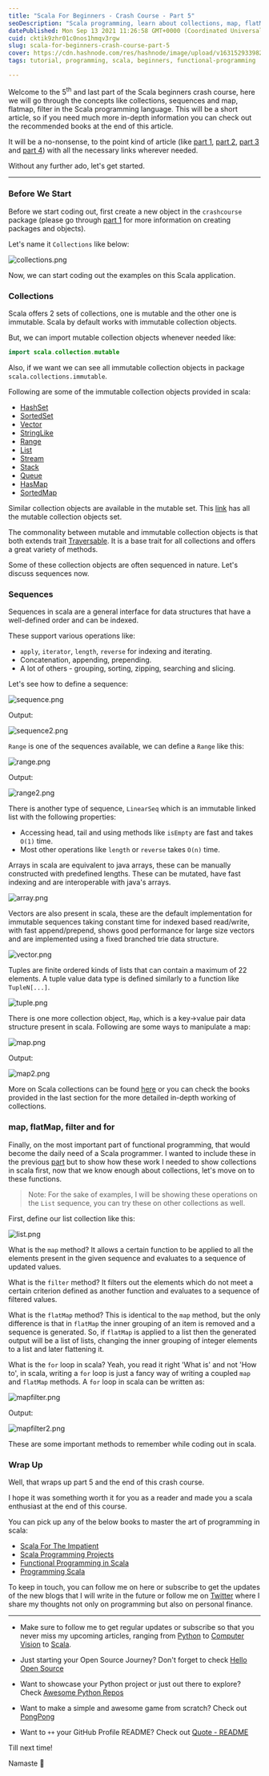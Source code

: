 ```yaml
---
title: "Scala For Beginners - Crash Course - Part 5"
seoDescription: "Scala programming, learn about collections, map, flatMap and filter in this Scala for beginners crash course and where to go from here."
datePublished: Mon Sep 13 2021 11:26:58 GMT+0000 (Coordinated Universal Time)
cuid: cktik9zhr01c0nos1hmqv3rgw
slug: scala-for-beginners-crash-course-part-5
cover: https://cdn.hashnode.com/res/hashnode/image/upload/v1631529339828/ysmHxIuv8.png
tags: tutorial, programming, scala, beginners, functional-programming

---
```


Welcome to the 5<sup>th</sup> and last part of the Scala beginners crash course, here we will go through the concepts like collections, sequences and map, flatmap, filter in the Scala programming language. This will be a short article, so if you need much more in-depth information you can check out the recommended books at the end of this article.

It will be a no-nonsense, to the point kind of article (like [part 1](scala-for-beginners-crash-course-part-1), [part 2](scala-for-beginners-crash-course-part-2), [part 3](scala-for-beginners-crash-course-part-3) and [part 4](scala-for-beginners-crash-course-part-4)) with all the necessary links wherever needed.

Without any further ado, let's get started.

---

### Before We Start

Before we start coding out, first create a new object in the `crashcourse` package (please go through [part 1](scala-for-beginners-crash-course-part-1) for more information on creating packages and objects).

Let's name it `Collections` like below:

![collections.png](https://cdn.hashnode.com/res/hashnode/image/upload/v1631531346691/e6CNxW3S3.png)

Now, we can start coding out the examples on this Scala application.

### Collections

Scala offers 2 sets of collections, one is mutable and the other one is immutable. Scala by default works with immutable collection objects.

But, we can import mutable collection objects whenever needed like:

```java
import scala.collection.mutable
```

Also, if we want we can see all immutable collection objects in package `scala.collections.immutable`.

Following are some of the immutable collection objects provided in scala:

* [HashSet](https://www.scala-lang.org/api/2.12.2/scala/collection/immutable/HashSet.html)
* [SortedSet](https://www.scala-lang.org/api/2.12.2/scala/collection/immutable/SortedSet.html)
* [Vector](https://www.scala-lang.org/api/2.12.2/scala/collection/immutable/Vector.html)
* [StringLike](https://www.scala-lang.org/api/2.12.2/scala/collection/immutable/StringLike.html)
* [Range](https://www.scala-lang.org/api/2.12.2/scala/collection/immutable/Range.html)
* [List](https://www.scala-lang.org/api/2.12.2/scala/collection/immutable/List.html)
* [Stream](https://www.scala-lang.org/api/2.12.2/scala/collection/immutable/Stream.html)
* [Stack](https://www.scala-lang.org/api/2.12.2/scala/collection/immutable/Stack.html)
* [Queue](https://www.scala-lang.org/api/2.12.2/scala/collection/immutable/Queue.html)
* [HasMap](https://www.scala-lang.org/api/2.12.2/scala/collection/immutable/HashMap.html)
* [SortedMap](https://www.scala-lang.org/api/2.12.2/scala/collection/immutable/SortedMap.html)

Similar collection objects are available in the mutable set. This [link](https://www.scala-lang.org/api/2.12.2/scala/collection/mutable/index.html) has all the mutable collection objects set.

The commonality between mutable and immutable collection objects is that both extends trait [Traversable](https://www.scala-lang.org/api/2.12.2/scala/collection/Traversable.html). It is a base trait for all collections and offers a great variety of methods.

Some of these collection objects are often sequenced in nature. Let's discuss sequences now.

### Sequences

Sequences in scala are a general interface for data structures that have a well-defined order and can be indexed.

These support various operations like:

* `apply`, `iterator`, `length`, `reverse` for indexing and iterating.
* Concatenation, appending, prepending.
* A lot of others - grouping, sorting, zipping, searching and slicing.

Let's see how to define a sequence:

![sequence.png](https://cdn.hashnode.com/res/hashnode/image/upload/v1631531369496/8rbrbjIYW.png)

Output:

![sequence2.png](https://cdn.hashnode.com/res/hashnode/image/upload/v1631531388160/8067-fcPJ.png)

`Range` is one of the sequences available, we can define a `Range` like this:

![range.png](https://cdn.hashnode.com/res/hashnode/image/upload/v1631531407959/iaYGwXKJ4.png)

Output:

![range2.png](https://cdn.hashnode.com/res/hashnode/image/upload/v1631531425930/J_O_pCi5I.png)

There is another type of sequence, `LinearSeq` which is an immutable linked list with the following properties:

* Accessing head, tail and using methods like `isEmpty` are fast and takes `O(1)` time.
* Most other operations like `length` or `reverse` takes `O(n)` time.

Arrays in scala are equivalent to java arrays, these can be manually constructed with predefined lengths. These can be mutated, have fast indexing and are interoperable with java's arrays.

![array.png](https://cdn.hashnode.com/res/hashnode/image/upload/v1631531440888/_h4W3tUUF.png)

Vectors are also present in scala, these are the default implementation for immutable sequences taking constant time for indexed based read/write, with fast append/prepend, shows good performance for large size vectors and are implemented using a fixed branched trie data structure.

![vector.png](https://cdn.hashnode.com/res/hashnode/image/upload/v1631531455900/knizLYOg-.png)

Tuples are finite ordered kinds of lists that can contain a maximum of 22 elements. A tuple value data type is defined similarly to a function like `TupleN[...]`.

![tuple.png](https://cdn.hashnode.com/res/hashnode/image/upload/v1631531475585/fR2ZmAxRN.png)

There is one more collection object, `Map`, which is a key->value pair data structure present in scala. Following are some ways to manipulate a map:

![map.png](https://cdn.hashnode.com/res/hashnode/image/upload/v1631531488699/EIud6p632.png)

Output:

![map2.png](https://cdn.hashnode.com/res/hashnode/image/upload/v1631531499216/dHUHeRySj.png)

More on Scala collections can be found [here](https://docs.scala-lang.org/overviews/collections/overview.html) or you can check the books provided in the last section for the more detailed in-depth working of collections.

### map, flatMap, filter and for

Finally, on the most important part of functional programming, that would become the daily need of a Scala programmer. I wanted to include these in the previous [part](scala-for-beginners-crash-course-part-4) but to show how these work I needed to show collections in scala first, now that we know enough about collections, let's move on to these functions.

> Note: For the sake of examples, I will be showing these operations on the `List` sequence, you can try these on other collections as well.

First, define our list collection like this:

![list.png](https://cdn.hashnode.com/res/hashnode/image/upload/v1631531520453/GABMEV5EE.png)

What is the `map` method? It allows a certain function to be applied to all the elements present in the given sequence and evaluates to a sequence of updated values.

What is the `filter` method? It filters out the elements which do not meet a certain criterion defined as another function and evaluates to a sequence of filtered values.

What is the `flatMap` method? This is identical to the `map` method, but the only difference is that in `flatMap` the inner grouping of an item is removed and a sequence is generated. So, if `flatMap` is applied to a list then the generated output will be a list of lists, changing the inner grouping of integer elements to a list and later flattening it.

What is the `for` loop in scala? Yeah, you read it right 'What is' and not 'How to', in scala, writing a `for` loop is just a fancy way of writing a coupled `map` and `flatMap` methods. A `for` loop in scala can be written as:

![mapfilter.png](https://cdn.hashnode.com/res/hashnode/image/upload/v1631531539746/H2GaxC-s3.png)

Output:

![mapfilter2.png](https://cdn.hashnode.com/res/hashnode/image/upload/v1631531550914/FvTwmpzad.png)

These are some important methods to remember while coding out in scala.

### Wrap Up

Well, that wraps up part 5 and the end of this crash course.

I hope it was something worth it for you as a reader and made you a scala enthusiast at the end of this course.

You can pick up any of the below books to master the art of programming in scala:

* [Scala For The Impatient](https://amzn.to/3C4rZ8a)
* [Scala Programming Projects](https://amzn.to/3tAluXH)
* [Functional Programming in Scala](https://amzn.to/3hnZYAw)
* [Programming Scala](https://amzn.to/3k66Lk1)

To keep in touch, you can follow me on here or subscribe to get the updates of the new blogs that I will write in the future or follow me on [Twitter](https://twitter.com/chandrajidev) where I share my thoughts not only on programming but also on personal finance.

---

- Make sure to follow me to get regular updates or subscribe so that you never miss my upcoming articles, ranging from [Python](series/python) to [Computer Vision](series/computer-vision) to [Scala](series/scala).

- Just starting your Open Source Journey? Don't forget to check [Hello Open Source](https://github.com/siddharth2016/hello-open-source)

- Want to showcase your Python project or just out there to explore? Check [Awesome Python Repos](https://github.com/siddharth2016/awesome-python-repos)

- Want to make a simple and awesome game from scratch? Check out [PongPong](https://github.com/siddharth2016/PongPong)

- Want to `++` your GitHub Profile README? Check out [Quote - README](https://github.com/marketplace/actions/quote-readme)

Till next time!

Namaste 🙏